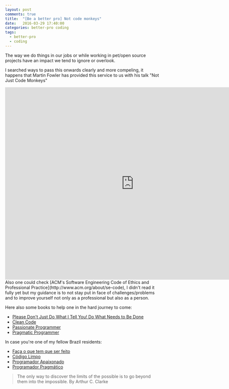 ```yaml
---
layout: post
comments: true
title:  "[Be a better pro] Not code monkeys"
date:   2016-03-29 17:40:00
categories: better-pro coding
tags:
  - better-pro
  - coding
---
```


The way we do things in our jobs or while working in pet/open source projects have an impact we tend to ignore or overlook.

I searched ways to pass this onwards clearly and more compeling, it happens that Martin Fowler has provided this service to us with his talk "Not Just Code Monkeys"
<br/>

<iframe width="840" height="630" src="https://www.youtube.com/embed/4E3xfR6IBII" frameborder="0" allowfullscreen></iframe>

<br/>
Also one could check [ACM's Software Engineering Code of Ethics and Professional Practice](http://www.acm.org/about/se-code), I didn't read it fully yet but my guidance is to not stay put in face of challenges/problems and to improve yourself not only as a professional but also as a person.

Here also some books to help one in the hard journey to come:
* [Please Don't Just Do What I Tell You! Do What Needs to Be Done](http://www.amazon.com/Please-Dont-Just-What-Needs/dp/0786867299/ref=asap_bc?ie=UTF8)
* [Clean Code](http://www.amazon.com/Clean-Code-Handbook-Software-Craftsmanship/dp/0132350882)
* [Passionate Programmer](http://www.amazon.com/Passionate-Programmer-Remarkable-Development-Pragmatic/dp/1934356344/ref=sr_1_1?s=books&ie=UTF8&qid=1459285597&sr=1-1&keywords=passionate+programmer)
* [Pragmatic Programmer](http://www.amazon.com/Pragmatic-Programmer-Journeyman-Master/dp/020161622X/ref=sr_1_2?s=books&ie=UTF8&qid=1459285597&sr=1-2&keywords=passionate+programmer)

In case you're one of my fellow Brazil residents:
* [Faça o que tem que ser feito](http://www.saraiva.com.br/faca-o-que-tem-de-ser-feito-124927.html)
* [Código Limpo](http://www.livrariacultura.com.br/p/codigo-limpo-2874223)
* [Programador Apaixonado](https://www.casadocodigo.com.br/products/livro-programador-apaixonado)
* [Programador Pragmático](http://www.saraiva.com.br/o-programador-pragmatico-3674493.html)

> The only way to discover the limits of the possible is to go beyond them into the impossible. By Arthur C. Clarke
